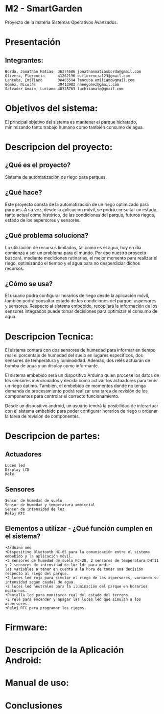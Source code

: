 # M2 - SmartGarden
Proyecto de la materia Sistemas Operativos Avanzados.

# Presentación

  ## Integrantes:
    Borda, Jonathan Matias  36274686 jonathanmatiasborda@gmail.com
    Olivera, Florencia      41262196 o.florencia123@gmail.com
    Lancuba, Emiliano       38465504 lancuba.emiliano@gmail.com
    Gómez, Nicolás          39413982 nneegomez@gmail.com
    Salvador Amato, Luciano 40378763 luchiiamato@gmail.com

# Objetivos del sistema:
  El principal objetivo del sistema es mantener el parque hidratado, minimizando tanto trabajo humano como también consumo de agua.
  
# Descripcion del proyecto:

  ## ¿Qué es el proyecto?
  Sistema de automatización de riego para parques.
  
  ## ¿Qué hace?
  Este proyecto consta de la automatización de un riego optimizado para parques. A su vez, desde la aplicación móvil, se podrá consultar un estado, tanto actual como histórico, de las condiciones del parque, futuros riegos, estado de los aspersores y sensores.
  
  ## ¿Qué problema soluciona?
  La utilización de recursos limitados, tal como es el agua, hoy en dia comienza a ser un problema para el mundo. Por eso nuestro proyecto buscará, mediante mediciones rutinarias, el mejor momento para realizar el riego, optimizando el tiempo y el agua para no desperdiciar dichos recursos. 
  
  ## ¿Cómo se usa?
  El usuario podrá configurar horarios de riego desde la aplicación móvil, también podrá consultar estado de las condiciones del parque, aspersores y sensores. Respecto al sistema embebido, recopilará la información de los sensores integrados puede tomar decisiones para optimizar el consumo de agua.

# Descripcion Tecnica:
  El sistema contará con dos sensores de humedad para informar en tiempo real el porcentaje de humedad del suelo en lugares específicos, dos sensores de temperatura y luminosidad. Además, dos relés actuarán de bomba de agua y un display como informante.

  El sistema embebido será un dispositivo Arduino quien procese los datos de los sensores mencionados y decida como activar los actuadores para tener un riego óptimo. También, el embebido en momentos donde no tenga demanda de procesamiento podrá realizar una tarea de revisión de los componentes para controlar el correcto funcionamiento. 

  Desde un dispositivo android, un usuario tendrá la posibilidad de interartuar con el sistema embebido para poder configurar horarios de riego u ordenar la tarea de revisión de componentes.

# Descripcion de partes:

  ## Actuadores
    Luces led
    Display LCD
    Relé
    
  ## Sensores
    Sensor de humedad de suelo
    Sensor de humedad y temperatura ambiental
    Sensor de intensidad de luz
    Reloj RTC
    
  ## Elementos a utilizar - ¿Qué función cumplen en el sistema?
    •Arduino uno
    •Dispositivo Bluetooth HC-05 para la comunicación entre el sistema embebido y la aplicación móvil.
    •2 sensores de humedad de suelo FC-28, 2 sensores de temperatura DHT11 y 2 sensores de intensidad de luz ldr para medir
    las variables a tener en cuenta a la hora de tomar una decisión respecto al riego del parque.
    •2 luces led roja para simular el riego de los aspersores, variando su intensidad según caudal de agua.
    •2 luces led neutrales para la iluminación del parque en horarios nocturnos.
    •Pantalla lcd para monitoreo real del estado del terreno.
    •2 relé para encender y apagar las luces led que simulan a los aspersores.
    •Reloj RTC para programar los riegos.

# Firmware:
  
# Descripción de la Aplicación Android:

# Manual de uso:

# Conclusiones
